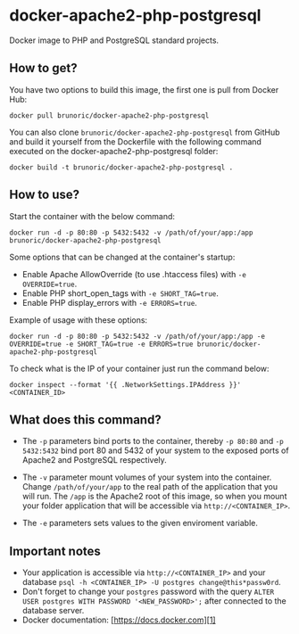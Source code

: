 docker-apache2-php-postgresql
=============================

Docker image to PHP and PostgreSQL standard projects.

How to get?
-----------

You have two options to build this image, the first one is pull from Docker Hub:

	docker pull brunoric/docker-apache2-php-postgresql

You can also clone `brunoric/docker-apache2-php-postgresql` from GitHub and build it yourself from the Dockerfile with the
following command executed on the docker-apache2-php-postgresql folder:

	docker build -t brunoric/docker-apache2-php-postgresql .


How to use?
-----------

Start the container with the below command:

	docker run -d -p 80:80 -p 5432:5432 -v /path/of/your/app:/app brunoric/docker-apache2-php-postgresql

Some options that can be changed at the container's startup:

- Enable Apache AllowOverride (to use .htaccess files) with `-e OVERRIDE=true`.
- Enable PHP short_open_tags with `-e SHORT_TAG=true`.
- Enable PHP display_errors with `-e ERRORS=true`.

Example of usage with these options:

	docker run -d -p 80:80 -p 5432:5432 -v /path/of/your/app:/app -e OVERRIDE=true -e SHORT_TAG=true -e ERRORS=true brunoric/docker-apache2-php-postgresql

To check what is the IP of your container just run the command below:

    docker inspect --format '{{ .NetworkSettings.IPAddress }}' <CONTAINER_ID>

What does this command?
-----------------------

- The `-p` parameters bind ports to the container, thereby `-p 80:80` and `-p 5432:5432` bind port 80 and 5432 of your
system to the exposed ports of Apache2 and PostgreSQL respectively.

- The `-v` parameter mount volumes of your system into the container. Change `/path/of/your/app` to the real path of the
application that you will run. The `/app` is the Apache2 root of this image, so when you mount your folder application
that will be accessible via `http://<CONTAINER_IP>`.

- The `-e` parameters sets values to the given enviroment variable.

Important notes
---------------

- Your application is accessible via `http://<CONTAINER_IP>` and your database `psql -h <CONTAINER_IP> -U postgres change@this*passw0rd`.
- Don't forget to change your `postgres` password with the query `ALTER USER postgres WITH PASSWORD '<NEW_PASSWORD>';` after connected to the database server.
- Docker documentation: [https://docs.docker.com][1]

[1]: https://docs.docker.com
